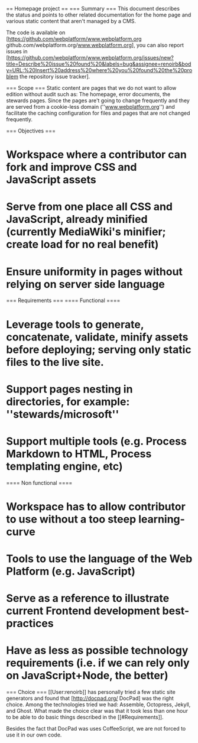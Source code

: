 == Homepage project ==
=== Summary ===
This document describes the status and points to other related documentation for the home page and various static content that aren't managed by a CMS. 

The code is available on [https://github.com/webplatform/www.webplatform.org github.com/webplatform.org/www.webplatform.org], you can also report issues in [https://github.com/webplatform/www.webplatform.org/issues/new?title=Describe%20issue%20found%20&labels=bug&assignee=renoirb&body=URL:%20Insert%20address%20where%20you%20found%20the%20problem the repository issue tracker].


=== Scope ===
Static content are pages that we do not want to allow edition without audit such as: The homepage, error documents, the stewards pages. Since the pages are't going to change frequently and they are served from a cookie-less domain (''www.webplatform.org'') and facilitate the caching configuration for files and pages that are not changed frequently.

=== Objectives ===
# Workspace where a contributor can fork and improve CSS and JavaScript assets
# Serve from one place all CSS and JavaScript, already minified (currently MediaWiki's minifier; create load for no real benefit)
# Ensure uniformity in pages without relying on server side language

=== Requirements ===
==== Functional ====
# Leverage tools to generate, concatenate, validate, minify assets before deploying; serving only static files to the live site.
# Support pages nesting in directories, for example: ''stewards/microsoft''
# Support multiple tools (e.g. Process Markdown to HTML, Process templating engine, etc)

==== Non functional ====
# Workspace has to allow contributor to use without a too steep learning-curve
# Tools to use the language of the Web Platform (e.g. JavaScript)
# Serve as a reference to illustrate current Frontend development best-practices
# Have as less as possible technology requirements (i.e. if we can rely only on JavaScript+Node, the better)

=== Choice ===
[[User:renoirb]] has personally tried a few static site generators and found that [http://docpad.org/ DocPad] was the right choice. Among the technologies tried we had: Assemble, Octopress, Jekyll,  and Ghost.  What made the choice clear was that it took less than one hour to be able to do basic things described in the [[#Requirements]].  

Besides the fact that DocPad was  uses CoffeeScript, we are not forced to use it in our own code.